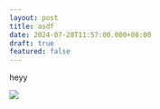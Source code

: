 ```yaml
---
layout: post
title: asdf
date: 2024-07-28T11:57:00.000+08:00
draft: true
featured: false
---
```

heyy

![](/img/uploads/screenshot_20230421_221923.png)
